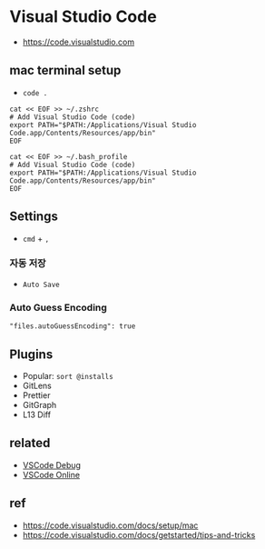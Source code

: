 # Visual Studio Code
* https://code.visualstudio.com

## mac terminal setup
* `code .`

```
cat << EOF >> ~/.zshrc
# Add Visual Studio Code (code)
export PATH="$PATH:/Applications/Visual Studio Code.app/Contents/Resources/app/bin"
EOF
```
```
cat << EOF >> ~/.bash_profile
# Add Visual Studio Code (code)
export PATH="$PATH:/Applications/Visual Studio Code.app/Contents/Resources/app/bin"
EOF
```

## Settings
* `cmd` + `,`

### 자동 저장
* `Auto Save`

### Auto Guess Encoding
```
"files.autoGuessEncoding": true
```

## Plugins
* Popular: `sort @installs`
* GitLens
* Prettier
* GitGraph
* L13 Diff

## related
* [VSCode Debug](/mib/vscode/debug)
* [VSCode Online](/mib/vscode/online)

## ref
* https://code.visualstudio.com/docs/setup/mac
* https://code.visualstudio.com/docs/getstarted/tips-and-tricks
